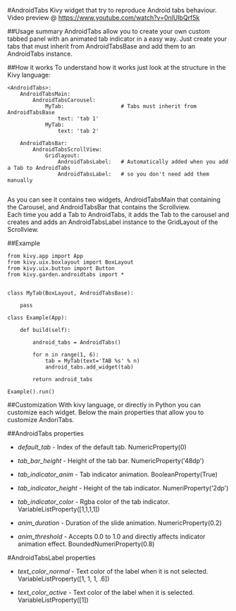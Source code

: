 #AndroidTabs
Kivy widget that try to reproduce Android tabs behaviour.  
Video preview @ https://www.youtube.com/watch?v=0nlUIbQrf5k

##Usage summary
AndroidTabs allow you to create your own custom tabbed panel
with an animated tab indicator in a easy way.
Just create your tabs that must inherit from AndroidTabsBase
and add them to an AndroidTabs instance.

##How it works
To understand how it works just look at the structure in the Kivy language:
```
<AndroidTabs>:
    AndroidTabsMain:
        AndroidTabsCarousel:
            MyTab:                  # Tabs must inherit from AndroidTabsBase
                text: 'tab 1'
            MyTab:
                text: 'tab 2'

    AndroidTabsBar:
        AndroidTabsScrollView:
            Gridlayout:
                AndroidTabsLabel:   # Automatically added when you add a Tab to AndroidTabs
                AndroidTabsLabel:   # so you don't need add them manually
                
```
As you can see it contains two widgets, AndroidTabsMain that containing the Carousel, and AndroidTabsBar that contains the Scrollview.  
Each time you add a Tab to AndroidTabs, it adds the Tab to the carousel and creates and adds an AndroidTabsLabel instance to the GridLayout of the Scrollview.  

##Example
```
from kivy.app import App
from kivy.uix.boxlayout import BoxLayout
from kivy.uix.button import Button
from kivy.garden.androidtabs import *


class MyTab(BoxLayout, AndroidTabsBase):

    pass

class Example(App):

    def build(self):

        android_tabs = AndroidTabs()

        for n in range(1, 6):
            tab = MyTab(text='TAB %s' % n)
            android_tabs.add_widget(tab)

        return android_tabs

Example().run()
```
##Customization
With kivy language, or directly in Python you can customize each widget.
Below the main properties that allow you to customize AndoriTabs.

##AndroidTabs properties
- *default_tab* - Index of the default tab. NumericProperty(0)

- *tab_bar_height* - Height of the tab bar. NumericProperty('48dp')

- *tab_indicator_anim* - Tab indicator animation. BooleanProperty(True)

- *tab_indicator_height* - Height of the tab indicator. NumeriProperty('2dp')

- *tab_indicator_color* - Rgba color of the tab indicator. VariableListProperty([1,1,1,1])

- *anim_duration* - Duration of the slide animation. NumericProperty(0.2)

- *anim_threshold* - Accepts 0.0 to 1.0 and directly affects indicator animation effect. BoundedNumeriProperty(0.8)

#AndroidTabsLabel properties
- *text_color_normal* - Text color of the label when it is not selected. VariableListProperty([1, 1, 1, .6])

- *text_color_active* -  Text color of the label when it is selected. VariableListProperty([1])


